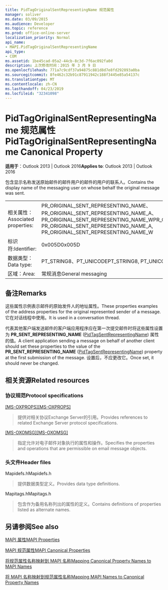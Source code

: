 ```yaml
---
title: PidTagOriginalSentRepresentingName 规范属性
manager: soliver
ms.date: 03/09/2015
ms.audience: Developer
ms.topic: reference
ms.prod: office-online-server
localization_priority: Normal
api_name:
- MAPI.PidTagOriginalSentRepresentingName
api_type:
- COM
ms.assetid: 1be45cad-05a2-44cb-8c3d-7f6ac092fa0d
description: 上次修改时间：2015 年 3 月 9 日
ms.openlocfilehash: 771a7c9cdf37a94875c881d8d7e8fd292893a0ba
ms.sourcegitcommit: 8fe462c32b91c87911942c188f3445e85a54137c
ms.translationtype: MT
ms.contentlocale: zh-CN
ms.lasthandoff: 04/23/2019
ms.locfileid: "32341098"
---
```

# <a name="pidtagoriginalsentrepresentingname-canonical-property"></a><span data-ttu-id="59e82-103">PidTagOriginalSentRepresentingName 规范属性</span><span class="sxs-lookup"><span data-stu-id="59e82-103">PidTagOriginalSentRepresentingName Canonical Property</span></span>

  
  
<span data-ttu-id="59e82-104">**适用于**：Outlook 2013 | Outlook 2016</span><span class="sxs-lookup"><span data-stu-id="59e82-104">**Applies to**: Outlook 2013 | Outlook 2016</span></span> 
  
<span data-ttu-id="59e82-105">包含显示名称发送原始邮件的邮件用户的邮件的用户的联系人。</span><span class="sxs-lookup"><span data-stu-id="59e82-105">Contains the display name of the messaging user on whose behalf the original message was sent.</span></span>
  
|||
|:-----|:-----|
|<span data-ttu-id="59e82-106">相关属性：</span><span class="sxs-lookup"><span data-stu-id="59e82-106">Associated properties:</span></span>  <br/> |<span data-ttu-id="59e82-107">PR_ORIGINAL_SENT_REPRESENTING_NAME、PR_ORIGINAL_SENT_REPRESENTING_NAME_A、PR_ORIGINAL_SENT_REPRESENTING_NAME_W</span><span class="sxs-lookup"><span data-stu-id="59e82-107">PR_ORIGINAL_SENT_REPRESENTING_NAME, PR_ORIGINAL_SENT_REPRESENTING_NAME_A, PR_ORIGINAL_SENT_REPRESENTING_NAME_W</span></span>  <br/> |
|<span data-ttu-id="59e82-108">标识符:</span><span class="sxs-lookup"><span data-stu-id="59e82-108">Identifier:</span></span>  <br/> |<span data-ttu-id="59e82-109">0x005D</span><span class="sxs-lookup"><span data-stu-id="59e82-109">0x005D</span></span>  <br/> |
|<span data-ttu-id="59e82-110">数据类型：</span><span class="sxs-lookup"><span data-stu-id="59e82-110">Data type:</span></span>  <br/> |<span data-ttu-id="59e82-111">PT_STRING8、PT_UNICODE</span><span class="sxs-lookup"><span data-stu-id="59e82-111">PT_STRING8, PT_UNICODE</span></span>  <br/> |
|<span data-ttu-id="59e82-112">区域：</span><span class="sxs-lookup"><span data-stu-id="59e82-112">Area:</span></span>  <br/> |<span data-ttu-id="59e82-113">常规消息</span><span class="sxs-lookup"><span data-stu-id="59e82-113">General messaging</span></span>  <br/> |
   
## <a name="remarks"></a><span data-ttu-id="59e82-114">备注</span><span class="sxs-lookup"><span data-stu-id="59e82-114">Remarks</span></span>

<span data-ttu-id="59e82-115">这些属性示例表示邮件的原始发件人的地址属性。</span><span class="sxs-lookup"><span data-stu-id="59e82-115">These properties examples of the address properties for the original represented sender of a message.</span></span> <span data-ttu-id="59e82-116">它在对话线程中使用。</span><span class="sxs-lookup"><span data-stu-id="59e82-116">It is used in a conversation thread.</span></span>
  
<span data-ttu-id="59e82-117">代表其他客户端发送邮件的客户端应用程序应在第一次提交邮件时将这些属性设置为 **PR_SENT_REPRESENTING_NAME** ([PidTagSentRepresentingName](pidtagsentrepresentingname-canonical-property.md)) 属性的值。</span><span class="sxs-lookup"><span data-stu-id="59e82-117">A client application sending a message on behalf of another client should set these properties to the value of the **PR_SENT_REPRESENTING_NAME** ([PidTagSentRepresentingName](pidtagsentrepresentingname-canonical-property.md)) property at the first submission of the message.</span></span> <span data-ttu-id="59e82-118">设置后，不应更改它。</span><span class="sxs-lookup"><span data-stu-id="59e82-118">Once set, it should never be changed.</span></span>
  
## <a name="related-resources"></a><span data-ttu-id="59e82-119">相关资源</span><span class="sxs-lookup"><span data-stu-id="59e82-119">Related resources</span></span>

### <a name="protocol-specifications"></a><span data-ttu-id="59e82-120">协议规范</span><span class="sxs-lookup"><span data-stu-id="59e82-120">Protocol specifications</span></span>

<span data-ttu-id="59e82-121">[[MS-OXPROPS]](https://msdn.microsoft.com/library/f6ab1613-aefe-447d-a49c-18217230b148%28Office.15%29.aspx)</span><span class="sxs-lookup"><span data-stu-id="59e82-121">[[MS-OXPROPS]](https://msdn.microsoft.com/library/f6ab1613-aefe-447d-a49c-18217230b148%28Office.15%29.aspx)</span></span>
  
> <span data-ttu-id="59e82-122">提供对相关协议Exchange Server的引用。</span><span class="sxs-lookup"><span data-stu-id="59e82-122">Provides references to related Exchange Server protocol specifications.</span></span>
    
<span data-ttu-id="59e82-123">[[MS-OXOMSG]](https://msdn.microsoft.com/library/daa9120f-f325-4afb-a738-28f91049ab3c%28Office.15%29.aspx)</span><span class="sxs-lookup"><span data-stu-id="59e82-123">[[MS-OXOMSG]](https://msdn.microsoft.com/library/daa9120f-f325-4afb-a738-28f91049ab3c%28Office.15%29.aspx)</span></span>
  
> <span data-ttu-id="59e82-124">指定允许对电子邮件对象执行的属性和操作。</span><span class="sxs-lookup"><span data-stu-id="59e82-124">Specifies the properties and operations that are permissible on email message objects.</span></span>
    
### <a name="header-files"></a><span data-ttu-id="59e82-125">头文件</span><span class="sxs-lookup"><span data-stu-id="59e82-125">Header files</span></span>

<span data-ttu-id="59e82-126">Mapidefs.h</span><span class="sxs-lookup"><span data-stu-id="59e82-126">Mapidefs.h</span></span>
  
> <span data-ttu-id="59e82-127">提供数据类型定义。</span><span class="sxs-lookup"><span data-stu-id="59e82-127">Provides data type definitions.</span></span>
    
<span data-ttu-id="59e82-128">Mapitags.h</span><span class="sxs-lookup"><span data-stu-id="59e82-128">Mapitags.h</span></span>
  
> <span data-ttu-id="59e82-129">包含作为备用名称列出的属性的定义。</span><span class="sxs-lookup"><span data-stu-id="59e82-129">Contains definitions of properties listed as alternate names.</span></span>
    
## <a name="see-also"></a><span data-ttu-id="59e82-130">另请参阅</span><span class="sxs-lookup"><span data-stu-id="59e82-130">See also</span></span>



[<span data-ttu-id="59e82-131">MAPI 属性</span><span class="sxs-lookup"><span data-stu-id="59e82-131">MAPI Properties</span></span>](mapi-properties.md)
  
[<span data-ttu-id="59e82-132">MAPI 规范属性</span><span class="sxs-lookup"><span data-stu-id="59e82-132">MAPI Canonical Properties</span></span>](mapi-canonical-properties.md)
  
[<span data-ttu-id="59e82-133">将规范属性名称映射到 MAPI 名称</span><span class="sxs-lookup"><span data-stu-id="59e82-133">Mapping Canonical Property Names to MAPI Names</span></span>](mapping-canonical-property-names-to-mapi-names.md)
  
[<span data-ttu-id="59e82-134">将 MAPI 名称映射到规范属性名称</span><span class="sxs-lookup"><span data-stu-id="59e82-134">Mapping MAPI Names to Canonical Property Names</span></span>](mapping-mapi-names-to-canonical-property-names.md)

